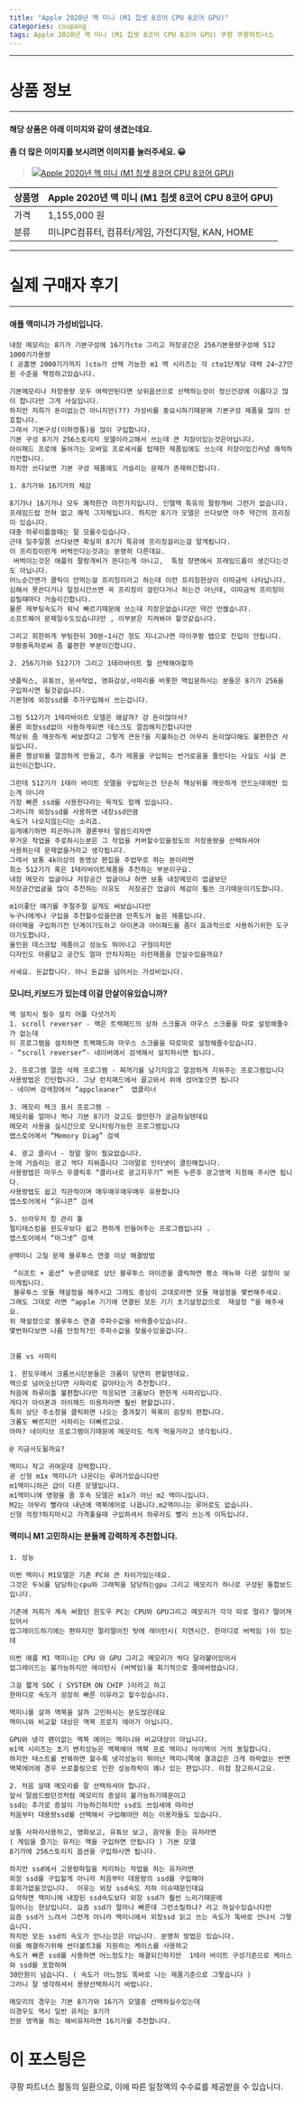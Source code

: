 ```yaml
---
title: "Apple 2020년 맥 미니 (M1 칩셋 8코어 CPU 8코어 GPU)"
categories: coupang
tags: Apple 2020년 맥 미니 (M1 칩셋 8코어 CPU 8코어 GPU) 쿠팡 쿠팡파트너스
---
```

---

# 상품 정보

---

#### 해당 상품은 아래 이미지와 같이 생겼는데요. 
#### 좀 더 많은 이미지를 보시려면 이미지를 눌러주세요. 😀
> [![Apple 2020년 맥 미니 (M1 칩셋 8코어 CPU 8코어 GPU)](https://static.coupangcdn.com/image/retail/images/2020/12/03/18/6/9c028f58-4fd3-4371-a5c5-6897e32e2203.jpeg)](https://link.coupang.com/re/AFFSDP?lptag=AF4416228&subid=AF4416228&pageKey=4322481223&itemId=5504842368&vendorItemId=72804429954&traceid=V0-153-7c544f9b5b30ce92)

상품명 | Apple 2020년 맥 미니 (M1 칩셋 8코어 CPU 8코어 GPU)
-------|-------
가격 | 1,155,000 원
분류 | 미니PC컴퓨터, 컴퓨터/게임, 가전디지털, KAN, HOME

---

# 실제 구매자 후기

---


####    애플 맥미니가 가성비입니다.
    내장 메모리는 8기가 기본구성에 16기가cto 그리고 저장공간은 256기본용량구성에 512 1000기가용량
    ( 공홈엔 2000기가까지 )cto가 선택 가능한 m1 맥 시리즈는 각 cto1단계당 대략 24~27만원 수준을 책정하고있습니다. 
    
    기본메모리나 저장용량 모두 여력만된다면 상위옵션으로 선택하는것이 정신건강에 이롭다고 많이 합니다만 그게 사실입니다.   
    하지만 저희가 돈이없는건 아니지만(??) 가성비를 중요시하기때문에 기본구성 제품을 많이 선호합니다. 
    그래서 기본구성(이하깡통)을 많이 구입합니다.  
    기본 구성 8기가 256스토리지 모델이라고해서 쓰는데 큰 지장이있는것은아닙니다.  
    아이패드 프로에 들어가는 모바일 프로세서를 탑재한 제품임에도 쓰는데 지장이있긴커녕 쾌적하기만합니다. 
    하지만 쓰다보면 기본 구성 제품에도 거슬리는 문제가 존재하긴합니다. 
    
    1. 8기가와 16기가의 체감
    
    8기가나 16기가나 모두 쾌적한건 마찬가지입니다. 인텔맥 특유의 팔랑개비 그런거 없습니다. 
    프레임드랍 전혀 없고 쾌적 그자체입니다. 하지만 8기가 모델은 쓰다보면 아주 약간의 프리징이 있습니다. 
    대충 하루이틀쓸때는 잘 모를수있습니다. 
    근데 일주일쯤 쓰다보면 확실히 8기가 특유에 프리징걸리는걸 알게됩니다. 
    이 프리징이란게 버벅인다는것과는 분명히 다른데요. 
     버벅이는것은 애플의 팔랑개비가 뜬다는게 아니고,  특정 장면에서 프레임드롭이 생긴다는것도 아닙니다.  
    어느순간엔가 클릭이 안먹는걸 프리징이라고 하는데 이런 프리징현상이 이따금씩 나타납니다. 
    심해서 못쓴다거나 일정시간쓰면 꼭 프리징이 걸린다거나 하는건 아닌데, 이따금씩 프리징이 걸릴때마다 거슬리긴합니다. 
    물론 재부팅속도가 워낙 빠르기때문에 쓰는데 지장은없습니다만 약간 언짢습니다. 
    소프트웨어 문제일수도있습니다만 , 이부분은 지켜봐야 할것같습니다.  
    
    그리고 희한하게 부팅한뒤 30분~1시간 정도 지나고나면 마이쿠팡 탭으로 진입이 안됩니다. 
    쿠팡중독자로써 좀 불편한 부분이긴합니다.
    
    2. 256기가와 512기가 그리고 1테라바이트 뭘 선택해야할까 
    
    넷플릭스, 유튜브, 문서작업, 영화감상,사파리를 비롯한 맥입문하시는 분들은 8기가 256을 구입하시면 될것같습니다.
    기본형에 외장ssd를 추가구입해서 쓰는겁니다.  
    
    그럼 512기가 1테라바이트 모델은 왜살까? 걍 돈이많아서?
    물론 외장ssd없이 사용하게되면 데스크도 깔끔해지긴합니다만
    책상위 좀 깨끗하게 써보겠다고 그렇게 큰돈?을 지불하는건 아무리 돈이많다해도 불편한건 사실입니다.
    물론 챙상위를 깔끔하게 만들고, 추가 제품을 구입하는 번거로움을 줄인다는 사실도 사실 큰 요인이긴합니다.
    
    그런데 512기가 1테라 바이트 모델을 구입하는건 단순히 책상위를 깨끗하게 만드는데에만 있는게 아니라 
    가장 빠른 ssd를 사용한다라는 목적도 함께 있습니다. 
    그러니까 외장ssd를 사용하면 내장ssd만큼
    속도가 나오지않는다는 소리죠. 
    길게얘기하면 피곤하니까 결론부터 말씀드리자면
    무거운 작업을 주로하시는분은 그 작업을 커버할수있을정도의 저장용량을 선택하셔야 
    사용하는데 문제없을거라고 생각됩니다.  
    그래서 보통 4k이상의 동영상 편집을 주업무로 하는 분이라면
    최소 512기가 혹은 1테라바이트제품을 추천하는 부분이구요. 
    내장 메모리 업글이냐 저장공간 업글이냐 하면 보통 내장메모리 업글보단 
    저장공간업글을 많이 추천하는 이유도  저장공간 업글이 체감이 훨쓴 크기때문이기도합니다. 
    
    m1이좋단 얘기를 주절주절 길게도 써놨습니다만  
    누구나에게나 구입을 추천할수있을만큼 만족도가 높은 제품입니다.
    아이맥을 구입하기전 단계이기도하고 아이폰과 아이패드를 좀더 효과적으로 사용하기위한 도구이기도합니다.  
    올인원 데스크탑 제품이고 성능도 뛰어나고 구형이지만 
    디자인도 아름답고 공간도 얼마 안차지하는 이런제품을 안살수있을까요?
    
    사세요. 돈값합니다. 아니 돈값을 넘어서는 가성비입니다.

####    모니터,키보드가 있는데 이걸 안살이유있습니까?
    맥 설치시 필수 설치 어플 다섯가지 
    1. scroll reverser - 맥은 트랙패드의 상하 스크롤과 마우스 스크롤을 따로 설정해줄수가 없는데 
    이 프로그램을 설치하면 트랙패드와 마우스 스크롤을 따로따로 설정해줄수있습니다.  
    - “scroll reverser“- 네이버에서 검색해서 설치하시면 됩니다. 
    
    2. 프로그램 깔끔 삭제 프로그램 - 찌꺼기를 남기지않고 깔끔하게 지워주는 프로그램입니다 
    사용방법은 간단합니다. 그냥 런치패드에서 끌고와서 위에 얹어놓으면 됩니다 
    - 네이버 검색창에서 “appcleaner”  앱클리너 
    
    3. 메모리 체크 표시 프로그램 - 
    메모리를 얼마나 먹나 기본 8기가 갖고도 쓸만한가 궁금하실텐데요 
    메모리 사용을 실시간으로 모니터링가능한 프로그램입니다 
    앱스토어에서 “Memory Diag” 검색
    
    4. 광고 클리너 - 정말 말이 필요없습니다. 
    눈에 거슬리는 광고 싹다 지워줍니다 그야말로 인터넷이 클린해집니다. 
    사용방법은 마우스 우클릭후 “클리너로 광고지우기” 버튼 누른후 광고영역 지정해 주시면 됩니다. 
    사용방법도 쉽고 직관적이며 매우매우매우매우 유용합니다 
    앱스토어에서 “유니콘” 검색
    
    5. 브라우저 창 관리 툴 
    멀티테스킹을 윈도우보다 쉽고 편하게 만들어주는 프로그램입니다 .  
    앱스토어에서 “마그넷” 검색              
    
    @맥미니 고질 문제 블루투스 연결 이상 해결방법
    
     “쉬프트 + 옵션” 누른상태로 상단 블루투스 아이콘을 클릭하면 평소 메뉴와 다른 설정이 보이게됩니다.  
     블루투스 모듈 재설정을 해주시고 그래도 증상이 고대로라면 모듈 재설정을 몇번해주세요. 
    그래도 그대로 라면 “apple 기기에 연결된 모든 기기 초기설정값으로  재설정 “을 해주세요. 
    위 재설정으로 블루투스 연결 주파수값을 바꿔줄수있습니다. 
    몇번하다보면 나름 안정적?인 주파수값을 찾을수있을겁니다. 
    
    
    크롬 vs 사파리
    
    1. 윈도우에서 크롬쓰시던분들은 크롬이 당연히 편할텐데요.  
    맥으로 넘어오신다면 사파리로 갈아타는거 추천합니다. 
    처음에 하루이틀 불편합니다만 적응되면 크롬보다 편한게 사파리입니다.  
    게다가 아이폰과 아이패드 이용자라면 훨씬 편할겁니다. 
    특히 상단 주소창을 클릭하면 나오는 즐겨찾기 목록이 굉장히 편합니다. 
    크롬도 빠르지만 사파리는 더빠르고요. 
    아마? 네이티브 프로그램이기때문에 메모리도 적게 먹을거라고 생각됩니다. 
    
    @ 지금사도될까요?
    
    맥미니 작고 귀여운데 강력합니다.  
    곧 신형 m1x 맥미니가 나온다는 루머가있습니다만 
    m1맥미니하곤 급이 다른 모델입니다. 
    m1맥미니에 영향을 줄 후속 모델은 m1x가 아닌 m2 맥미니입니다. 
    M2는 아무리 빨라야 내년에 맥북에어로 나옵니다.m2맥미니는 루머로도 없습니다.
    신형 걱정?하지마시고 가격좋을때 구입하셔서 하루라도 빨리 쓰는게 이득입니다.

####    맥미니 M1 고민하시는 분들께 강력하게 추천합니다.
    1. 성능 
    
    이번 맥미니 M1모델은 기존 PC와 큰 차이가있는데요.
    그것은 두뇌를 담당하는cpu와 그래픽을 담당하는gpu 그리고 메모리가 하나로 구성된 통합보드 입니다.
    
    기존에 저희가 계속 써왔던 윈도우 PC는 CPU와 GPU그리고 메모리가 각각 따로 멀리? 떨어져있어서
    업그레이드하기에는 편하지만 멀리떨어진 탓에 레어턴시( 지연시간. 한마디로 버벅임 )이 있는데
    
    이번 애플 M1 맥미니는 CPU 와 GPU 그리고 메모리가 싹다 달라붙어있어서
    업그레이드는 불가능하지만 레이턴시 (버벅임)을 획기적으로 줄여버렸습니다.
    
    그걸 짧게 SOC ( SYSTEM ON CHIP )이라고 하고 
    한마디로 속도가 굉장히 빠른 이유라고 할수있습니다. 
    
    맥미니를 살까 맥북을 살까 고민하시는 분도많은데요
    맥미니와 비교할 대상은 맥북 프로지 에어가 아닙니다.
    
    GPU와 냉각 팬이없는 맥북 에어는 맥미니와 비교대상이 아닙니다.
    m1맥 시리즈는 초기 밴치성능은 맥북에어 맥북 프로 맥미니 아이맥이 거의 동일합니다.
    하지만 테스트를 반복하면 할수록 냉각성능이 뛰어난 맥미니쪽에 결과값은 크게 하락없는 반면
    맥북에어에 경우 쓰로틀링으로 인한 성능하락이 꽤나 있는 편입니다. 이점 참고하시고요.
    
    2. 처음 살때 메모리를 잘 선택하셔야 합니다. 
    앞서 말씀드렸던것처럼 메모리의 증설이 불가능하기때문이고
    ssd는 추가로 증설이 가능하긴하지만 ssd도 쓰임새에 따라선
    처음부터 대용량ssd를 선택해서 구입해야만 하는 이용자들도 있습니다.
    
    보통 사파리사용하고, 영화보고, 유튜브 보고, 음악을 듣는 유저라면 
    ( 게임을 즐기는 유저는 맥을 구입하면 안됩니다 ) 기본 모델
    8기가에 256스토리지 옵션을 구입하시면 됩니다.
    
    하지만 ssd에서 고용량파일을 처리하는 작업을 하는 유저라면
    외장 ssd를 구입할게 아니라 처음부터 대용량의 ssd를 구입해야 
    후회가없을것입니다.  이유는 외장 ssd속도 저하 이슈때문인데요
    요약하면 맥미니에 내장된 ssd속도보다 외장 ssd가 훨씬 느리기때문에 
    일어나는 현상입니다. 요즘 ssd가 얼마나 빠른데 그런소릴하냐? 라고 하실수있습니다만
    요즘 ssd가 느려서 그런게 아니라 맥미니에서 외장ssd 읽고 쓰는 속도가 똑바로 안나서 그렇습니다.
    하지만 모든 ssd의 속도가 안나는것은 아닙니다. 분명히 방법은 있습니다.
    이를 해결하기위해 썬더볼트3를 지원하는 케이스를 사용하고
    속도가 빠른 ssd를 사용하면 어느정도?는 해결되긴하지만  1테라 바이트 구성기준으로 케이스와 ssd를 포함하여
    30만원이 넘습니다. ( 속도가 어느정도 똑바로 나는 제품기준으로 그렇습니다 ) 
    그러니 잘 생각하셔서 용량선택하시기 바랍니다.
    
    메모리의 경우는 기본 8기가와 16기가 모델중 선택하실수있는데 
    이경우도 역시 일반 유저는 8기가
    전문 영역을 하는 해비유저라면 16기가를 추천합니다.



# 이 포스팅은
쿠팡 파트너스 활동의 일환으로, 이에 따른 일정액의 수수료를 제공받을 수 있습니다.